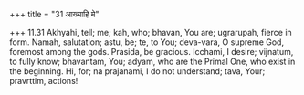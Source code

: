 +++
title = "31 आख्याहि मे"

+++
11.31 Akhyahi, tell; me; kah, who; bhavan, You are; ugrarupah, fierce in
form. Namah, salutation; astu, be; te, to You; deva-vara, O supreme God,
foremost among the gods. Prasida, be gracious. Icchami, I desire;
vijnatum, to fully know; bhavantam, You; adyam, who are the Primal One,
who exist in the beginning. Hi, for; na prajanami, I do not understand;
tava, Your; pravrttim, actions!

